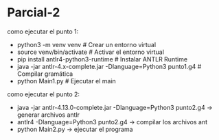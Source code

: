 # Parcial-2

como ejecutar el punto 1:
 
- python3 -m venv venv                         # Crear un entorno virtual
- source venv/bin/activate                      # Activar el entorno virtual
- pip install antlr4-python3-runtime           # Instalar ANTLR Runtime
- java -jar antlr-4.x-complete.jar -Dlanguage=Python3 punto1.g4  # Compilar gramática
- python Main1.py                       # Ejecutar el main

como ejecutar el punto 2:


- java -jar antlr-4.13.0-complete.jar -Dlanguage=Python3 punto2.g4 -> generar archivos antlr
- antlr4 -Dlanguage=Python3 punto2.g4 -> compilar los archivos ant
- python Main2.py -> ejecutar el programa

 
